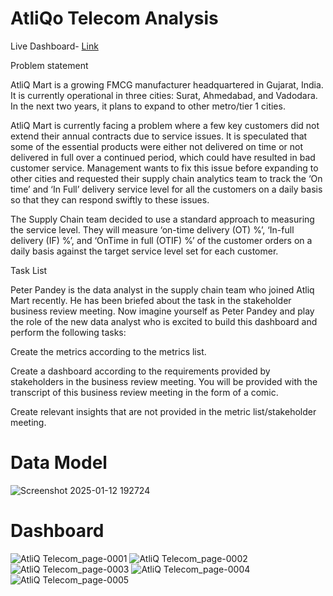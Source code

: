 # AtliQo Telecom Analysis
                                                           
Live Dashboard- [Link](https://app.powerbi.com/groups/me/reports/3ef71c74-9d58-4d97-8454-2e5dd401c98a/b4fdd2effe38c4f0ef66?experience=power-bi)

Problem statement

AtliQ Mart is a growing FMCG manufacturer headquartered in Gujarat, India. It is currently operational in three cities: Surat, Ahmedabad, and Vadodara. In the next two years, it plans to expand to other metro/tier 1 cities.

AtliQ Mart is currently facing a problem where a few key customers did not extend their annual contracts due to service issues. It is speculated that some of the essential products were either not delivered on time or not delivered in full over a continued period, which could have resulted in bad customer service. Management wants to fix this issue before expanding to other cities and requested their supply chain analytics team to track the ‘On time’ and ‘In Full’ delivery service level for all the customers on a daily basis so that they can respond swiftly to these issues.

The Supply Chain team decided to use a standard approach to measuring the service level. They will measure ‘on-time delivery (OT) %’, ‘In-full delivery (IF) %’, and ‘OnTime in full (OTIF) %’ of the customer orders on a daily basis against the target service level set for each customer.

Task List

Peter Pandey is the data analyst in the supply chain team who joined Atliq Mart recently. He has been briefed about the task in the stakeholder business review meeting. Now imagine yourself as Peter Pandey and play the role of the new data analyst who is excited to build this dashboard and perform the following tasks:

Create the metrics according to the metrics list.

Create a dashboard according to the requirements provided by stakeholders in the business review meeting. You will be provided with the transcript of this business review meeting in the form of a comic.

Create relevant insights that are not provided in the metric list/stakeholder meeting.

# Data Model

![Screenshot 2025-01-12 192724](https://github.com/user-attachments/assets/e870f0f5-413c-4871-a276-b317c872a7b2)

# Dashboard

![AtliQ Telecom_page-0001](https://github.com/user-attachments/assets/89f1eb85-c094-438c-9e6f-4ab7fcf80266)
![AtliQ Telecom_page-0002](https://github.com/user-attachments/assets/bae799dc-694e-48bb-acd9-397fa1cf9ea0)
![AtliQ Telecom_page-0003](https://github.com/user-attachments/assets/a24bf7a1-f53c-4627-b265-2863336d254e)
![AtliQ Telecom_page-0004](https://github.com/user-attachments/assets/db204b2f-7a4e-405f-87f2-a1669bb60957)
![AtliQ Telecom_page-0005](https://github.com/user-attachments/assets/7a29367f-89c4-491f-b9cf-eaf5c3c5023b)


